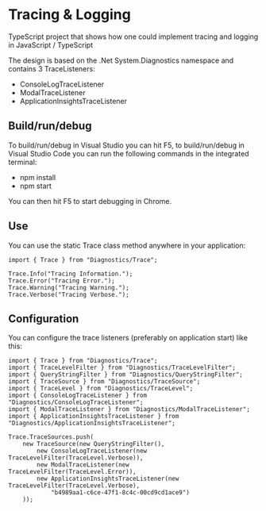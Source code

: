 # Tracing & Logging
TypeScript project that shows how one could implement tracing and logging in JavaScript / TypeScript

The design is based on the .Net System.Diagnostics namespace and contains 3 TraceListeners:
- ConsoleLogTraceListener
- ModalTraceListener
- ApplicationInsightsTraceListener

## Build/run/debug
To build/run/debug in Visual Studio you can hit F5, to build/run/debug in Visual Studio Code you can run the following commands in the integrated terminal:
- npm install
- npm start

You can then hit F5 to start debugging in Chrome.

## Use
You can use the static Trace class method anywhere in your application:

``` TS
import { Trace } from "Diagnostics/Trace";

Trace.Info("Tracing Information.");
Trace.Error("Tracing Error.");
Trace.Warning("Tracing Warning.");
Trace.Verbose("Tracing Verbose.");
```

## Configuration
You can configure the trace listeners (preferably on application start) like this:

``` TS
import { Trace } from "Diagnostics/Trace";
import { TraceLevelFilter } from "Diagnostics/TraceLevelFilter";
import { QueryStringFilter } from "Diagnostics/QueryStringFilter";
import { TraceSource } from "Diagnostics/TraceSource";
import { TraceLevel } from "Diagnostics/TraceLevel";
import { ConsoleLogTraceListener } from "Diagnostics/ConsoleLogTraceListener";
import { ModalTraceListener } from "Diagnostics/ModalTraceListener";
import { ApplicationInsightsTraceListener } from "Diagnostics/ApplicationInsightsTraceListener";

Trace.TraceSources.push(
    new TraceSource(new QueryStringFilter(),
        new ConsoleLogTraceListener(new TraceLevelFilter(TraceLevel.Verbose)),
        new ModalTraceListener(new TraceLevelFilter(TraceLevel.Error)),
        new ApplicationInsightsTraceListener(new TraceLevelFilter(TraceLevel.Verbose),
            "b4989aa1-c6ce-47f1-8c4c-00cd9cd1ace9")
    ));
```